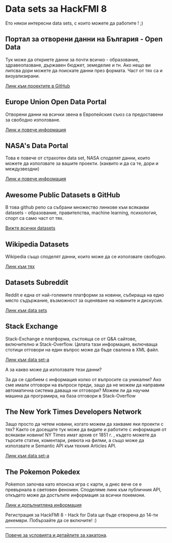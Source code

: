 # Data sets за HackFMI 8

Ето някои интересни data sets, с които можете да работите ! ;)

## Портал за отворени данни на България - Open Data

Тук може да откриете данни за почти всичко - образование, здравеопазване, държавен бюджет, земеделие и тн. Ако нещо ви липсва дори можете да поискате данни през формата. Част от тях са и визуализирани.

[Линк към проектите в GitHub](https://github.com/governmentbg)

## Europe Union Open Data Portal

Отворени данни на всички звена в  Европейския съюз са предоставени за свободно използване. 

[Линк и повече информация](http://data.europa.eu/euodp/en/data/)

## NASA's Data Portal

Това е повече от страхотен data set, NASA споделят данни, които можете да използвате за вашите проекти. (каквито и да са те, дори и междузвездни)

[Линк и повече инфромация](https://data.nasa.gov/data)

## Awesome Public Datasets в GitHub

В това github репо са събрани множество линкове към всякакви datasets - образование, правителства, machine learning, психология, спорт са само част от тях.

[Вижте всички datasets](https://github.com/caesar0301/awesome-public-datasets)

## Wikipedia Datasets

Wikipedia също споделят данни, които може да се използватe свободно. 

[Линк към тях](https://en.wikipedia.org/wiki/Wikipedia:Database_download)

## Datasets Subreddit

Reddit е една от най-големите платформи за новини, събираща на едно място съдържание, възможност за оценяване на новините и дискусия. 

[Линк към data sets](https://www.reddit.com/r/datasets/) 

## Stack Exchange 

Stack-Exchange е платформа, състояща се от Q&A сайтове, включително и Stack-Overflow. Цялата тази информация, включваща стотици отговори на един въпрос може да бъде свалена в XML файл.

[Линк към data set-a](https://archive.org/details/stackexchange)

А за какво може да използвате тези данни?

За да се сдобием с информация колко от въпросите са уникални? Ако сме имали отговори на въпроси преди, защо да не можем да направим автоматична система даваща ни отговори?
Можем ли да научим машина да програмира, на база отговори в Stack-Overflow 

## The New York Times Developers Network 

Защо просто да четем новини, когато можем да хакваме яки проекти с тях? 
Както се досещате тук може да видите и работите с информация от всякакви новини! 
NY Times имат архив от 1851 г. , където можете да търсите статии, коментари, ревюта на филми, а също може да използвате и Semantic API към техния Articles API.

[Линк към data set-a](http://developer.nytimes.com/)

## The Pokemon Pokedex

Pokemon започва като японска игра с карти, а днес вече се е превърнала в световен феномен. Споделяме линк към публичния API, откъдето може да достъпите информация за всички покемони.

[Линк и допълнитлена информация](http://pokeapi.co/docsv2/#info)

Регистрация за HackFMI 8 - Hack for Data ще бъде отворена до 14-ти декември. Побързайте да се включите! :) 

---
[Повече за условията и детайлите за хакатона](http://hackfmi.com/). 

